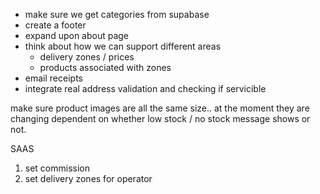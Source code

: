 - make sure we get categories from supabase
- create a footer
- expand upon about page
- think about how we can support different areas
    - delivery zones / prices
    - products associated with zones
- email receipts
- integrate real address validation and checking if servicible


make sure product images are all the same size.. at the moment they are changing dependent on whether low stock / no stock message shows or not.


SAAS
1. set commission
2. set delivery zones for operator
